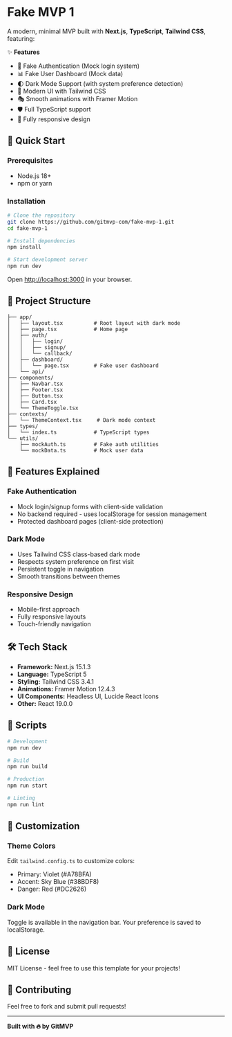 # Fake MVP 1

A modern, minimal MVP built with **Next.js**, **TypeScript**, **Tailwind CSS**, featuring:

✨ **Features**
- 🔐 Fake Authentication (Mock login system)
- 📊 Fake User Dashboard (Mock data)
- 🌓 Dark Mode Support (with system preference detection)
- 🎨 Modern UI with Tailwind CSS
- 🎭 Smooth animations with Framer Motion
- 🛡️ Full TypeScript support
- 📱 Fully responsive design

## 🚀 Quick Start

### Prerequisites
- Node.js 18+
- npm or yarn

### Installation

```bash
# Clone the repository
git clone https://github.com/gitmvp-com/fake-mvp-1.git
cd fake-mvp-1

# Install dependencies
npm install

# Start development server
npm run dev
```

Open [http://localhost:3000](http://localhost:3000) in your browser.

## 📁 Project Structure

```
├── app/
│   ├── layout.tsx          # Root layout with dark mode
│   ├── page.tsx            # Home page
│   ├── auth/
│   │   ├── login/
│   │   ├── signup/
│   │   └── callback/
│   ├── dashboard/
│   │   └── page.tsx        # Fake user dashboard
│   └── api/
├── components/
│   ├── Navbar.tsx
│   ├── Footer.tsx
│   ├── Button.tsx
│   ├── Card.tsx
│   └── ThemeToggle.tsx
├── contexts/
│   └── ThemeContext.tsx     # Dark mode context
├── types/
│   └── index.ts            # TypeScript types
└── utils/
    ├── mockAuth.ts         # Fake auth utilities
    └── mockData.ts         # Mock user data
```

## 🎯 Features Explained

### Fake Authentication
- Mock login/signup forms with client-side validation
- No backend required - uses localStorage for session management
- Protected dashboard pages (client-side protection)

### Dark Mode
- Uses Tailwind CSS class-based dark mode
- Respects system preference on first visit
- Persistent toggle in navigation
- Smooth transitions between themes

### Responsive Design
- Mobile-first approach
- Fully responsive layouts
- Touch-friendly navigation

## 🛠️ Tech Stack

- **Framework:** Next.js 15.1.3
- **Language:** TypeScript 5
- **Styling:** Tailwind CSS 3.4.1
- **Animations:** Framer Motion 12.4.3
- **UI Components:** Headless UI, Lucide React Icons
- **Other:** React 19.0.0

## 📝 Scripts

```bash
# Development
npm run dev

# Build
npm run build

# Production
npm run start

# Linting
npm run lint
```

## 🎨 Customization

### Theme Colors
Edit `tailwind.config.ts` to customize colors:
- Primary: Violet (#A78BFA)
- Accent: Sky Blue (#38BDF8)
- Danger: Red (#DC2626)

### Dark Mode
Toggle is available in the navigation bar. Your preference is saved to localStorage.

## 📄 License

MIT License - feel free to use this template for your projects!

## 🤝 Contributing

Feel free to fork and submit pull requests!

---

**Built with 🔥 by GitMVP**